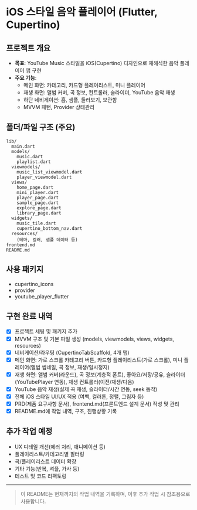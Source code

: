 # iOS 스타일 음악 플레이어 (Flutter, Cupertino)

## 프로젝트 개요
- **목표**: YouTube Music 스타일을 iOS(Cupertino) 디자인으로 재해석한 음악 플레이어 앱 구현
- **주요 기능**:
  - 메인 화면: 카테고리, 카드형 플레이리스트, 미니 플레이어
  - 재생 화면: 앨범 커버, 곡 정보, 컨트롤러, 슬라이더, YouTube 음악 재생
  - 하단 네비게이션: 홈, 샘플, 둘러보기, 보관함
  - MVVM 패턴, Provider 상태관리

## 폴더/파일 구조 (주요)
```
lib/
  main.dart
  models/
    music.dart
    playlist.dart
  viewmodels/
    music_list_viewmodel.dart
    player_viewmodel.dart
  views/
    home_page.dart
    mini_player.dart
    player_page.dart
    sample_page.dart
    explore_page.dart
    library_page.dart
  widgets/
    music_tile.dart
    cupertino_bottom_nav.dart
  resources/
    (테마, 컬러, 샘플 데이터 등)
frontend.md
README.md
```

## 사용 패키지
- cupertino_icons
- provider
- youtube_player_flutter

## 구현 완료 내역
- [x] 프로젝트 세팅 및 패키지 추가
- [x] MVVM 구조 및 기본 파일 생성 (models, viewmodels, views, widgets, resources)
- [x] 네비게이션/라우팅 (CupertinoTabScaffold, 4개 탭)
- [x] 메인 화면: 가로 스크롤 카테고리 버튼, 카드형 플레이리스트(가로 스크롤), 미니 플레이어(앨범 썸네일, 곡 정보, 재생/일시정지)
- [x] 재생 화면: 앨범 커버(라운드), 곡 정보(계층적 폰트), 좋아요/저장/공유, 슬라이더(YouTubePlayer 연동), 재생 컨트롤러(이전/재생/다음)
- [x] YouTube 음악 재생(실제 곡 재생, 슬라이더/시간 연동, seek 동작)
- [x] 전체 iOS 스타일 UI/UX 적용 (여백, 컬러톤, 정렬, 그림자 등)
- [x] PRD(제품 요구사항 문서), frontend.md(프론트엔드 설계 문서) 작성 및 관리
- [x] README.md에 작업 내역, 구조, 진행상황 기록

## 추가 작업 예정
- UX 디테일 개선(에러 처리, 애니메이션 등)
- 플레이리스트/카테고리별 필터링
- 곡/플레이리스트 데이터 확장
- 기타 기능(반복, 셔플, 가사 등)
- 테스트 및 코드 리팩토링

---

> 이 README는 현재까지의 작업 내역을 기록하며, 이후 추가 작업 시 참조용으로 사용합니다.

